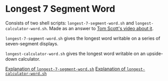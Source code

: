  # Longest 7 Segment Word

Consists of two shell scripts: `longest-7-segment-word.sh` and `longest-calculator-word.sh`.
Made as an answer to [Tom Scott's video about it](https://youtu.be/zp4BMR88260).

`longest-7-segment-word.sh` gives the longest word writable on a series of seven-segment displays.

`longest-calculator-word.sh` gives the longest word writable on an upside-down calculator.

[Explanation of `longest-7-segment-word.sh`](https://explainshell.com/explain?cmd=grep+-P+%27%5E%5Babcdefhijlnoprstuy%5D%2B%24%27+%2Fusr%2Fshare%2Fdict%2Fwords+%7C+awk+%27%7B+if+%28length%28%240%29+%3E+max%29+%7Bmax+%3D+length%28%240%29%3B+maxline+%3D+%240%7D+%7D+END+%7B+print+maxline+%7D%27)
[Explanation of `longest-calculator-word.sh`](https://explainshell.com/explain?cmd=grep+-P+%27%5E%5Bbeiglos%5D%2B%24%27+%2Fusr%2Fshare%2Fdict%2Fwords+%7C+awk+%27%7B+if+%28length%28%240%29+%3E+max%29+%7Bmax+%3D+length%28%240%29%3B+maxline+%3D+%240%7D+%7D+END+%7B+print+maxline+%7D%27)
